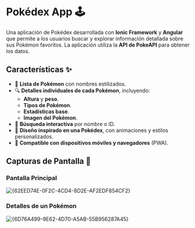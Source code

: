 # Pokédex App 🕹️

Una aplicación de Pokédex desarrollada con **Ionic Framework** y **Angular** que permite a los usuarios buscar y explorar información detallada sobre sus Pokémon favoritos. La aplicación utiliza la **API de PokeAPI** para obtener los datos.

## Características ✨

- 📜 **Lista de Pokémon** con nombres estilizados.
- 🔍 **Detalles individuales de cada Pokémon**, incluyendo:
  - **Altura** y **peso**.
  - **Tipos de Pokémon**.
  - **Estadísticas base**.
  - **Imagen del Pokémon**.
- 🔎 **Búsqueda interactiva** por nombre o ID.
- 🎨 **Diseño inspirado en una Pokédex**, con animaciones y estilos personalizados.
- 📱 **Compatible con dispositivos móviles y navegadores** (PWA).

## Capturas de Pantalla 📸

### Pantalla Principal

![{62EED74E-0F2C-4CD4-8D2E-AF2EDF854CF2}](https://github.com/user-attachments/assets/0fa6a87a-2a82-4926-8298-dc7c133515fb)

### Detalles de un Pokémon

![{6D76A499-9E62-4D70-A5AB-55B956287A45}](https://github.com/user-attachments/assets/0c7560dc-0b72-4dd0-8310-6c37601f6672)
